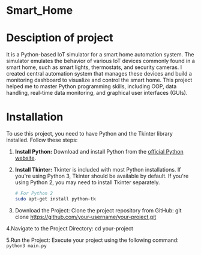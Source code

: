# Smart_Home
# Desciption of project
 It is a Python-based IoT simulator for a smart
home automation system. The simulator emulates the behavior of various IoT
devices commonly found in a smart home, such as smart lights, thermostats, and
security cameras. I created central automation system that manages these
devices and build a monitoring dashboard to visualize and control the smart home.
This project helped me to master Python programming skills, including OOP,
data handling, real-time data monitoring, and graphical user interfaces (GUIs).


# Installation

To use this project, you need to have Python and the Tkinter library installed. Follow these steps:

1. **Install Python:**
   Download and install Python from the [official Python website](https://www.python.org/downloads/).

2. **Install Tkinter:**
   Tkinter is included with most Python installations. If you're using Python 3, Tkinter should be available by default. If you're using Python 2, you may need to install Tkinter separately.

   ```bash
   # For Python 2
   sudo apt-get install python-tk

3. Download the Project:
    Clone the project repository from GitHub:
    git clone https://github.com/your-username/your-project.git

4.Navigate to the Project Directory:
  cd your-project
  
5.Run the Project:
  Execute your project using the following command:
  `python3 main.py`

